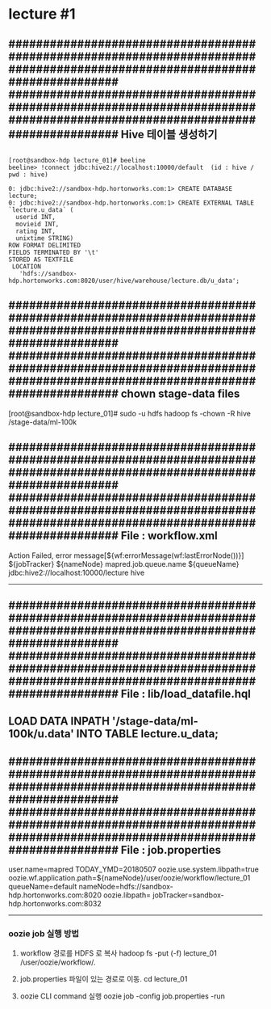# lecture #1

############################################################################################################################
############################################################################################################################
Hive 테이블 생성하기
----------------------------------------------------------------------------------------------------------------------------
<pre><code>
[root@sandbox-hdp lecture_01]# beeline 
beeline> !connect jdbc:hive2://localhost:10000/default  (id : hive / pwd : hive)

0: jdbc:hive2://sandbox-hdp.hortonworks.com:1> CREATE DATABASE lecture;
0: jdbc:hive2://sandbox-hdp.hortonworks.com:1> CREATE EXTERNAL TABLE `lecture.u_data` (
  userid INT,
  movieid INT,
  rating INT,
  unixtime STRING)
ROW FORMAT DELIMITED
FIELDS TERMINATED BY '\t'
STORED AS TEXTFILE
 LOCATION
   'hdfs://sandbox-hdp.hortonworks.com:8020/user/hive/warehouse/lecture.db/u_data';
</code></pre>

############################################################################################################################
############################################################################################################################
chown stage-data files
----------------------------------------------------------------------------------------------------------------------------
[root@sandbox-hdp lecture_01]# sudo -u hdfs hadoop fs -chown -R hive /stage-data/ml-100k

############################################################################################################################
############################################################################################################################
File : workflow.xml
----------------------------------------------------------------------------------------------------------------------------
<?xml version="1.0" encoding="UTF-8" standalone="yes"?>
<workflow-app name="lecture_01" xmlns="uri:oozie:workflow:0.5" xmlns:sla="uri:oozie:sla:0.2">
   <global/>
   <start to="hive_action_1"/>
   <kill name="Kill">
      <message>Action Failed, error message[${wf:errorMessage(wf:lastErrorNode())}]</message>
   </kill>
   <action name="hive_action_1">
       <hive2 xmlns="uri:oozie:hive2-action:0.2">
           <job-tracker>${jobTracker}</job-tracker>
           <name-node>${nameNode}</name-node>
           <prepare/>
           <configuration>
              <property>
                  <name>mapred.job.queue.name</name>
                  <value>${queueName}</value>
              </property>
           </configuration>
           <jdbc-url>jdbc:hive2://localhost:10000/lecture</jdbc-url>
           <password>hive</password>
           <script>lib/load_datafile.hql</script>
       </hive2>
       <ok to="end"/>
       <error to="Kill"/>
    </action>
   <end name="end"/>
</workflow-app>

----------------------------------------------------------------------------------------------------------------------------

############################################################################################################################
############################################################################################################################
File : lib/load_datafile.hql
----------------------------------------------------------------------------------------------------------------------------
LOAD DATA INPATH '/stage-data/ml-100k/u.data' INTO TABLE lecture.u_data;
----------------------------------------------------------------------------------------------------------------------------

############################################################################################################################
############################################################################################################################
File : job.properties
----------------------------------------------------------------------------------------------------------------------------
user.name=mapred
TODAY_YMD=20180507
oozie.use.system.libpath=true
oozie.wf.application.path=${nameNode}/user/oozie/workflow/lecture_01
queueName=default
nameNode=hdfs://sandbox-hdp.hortonworks.com:8020
oozie.libpath=
jobTracker=sandbox-hdp.hortonworks.com\:8032

----------------------------------------------------------------------------------------------------------------------------

### oozie job 실행 방법
1. workflow 경로를 HDFS 로 복사
hadoop fs -put (-f) lecture_01 /user/oozie/workflow/.

2. job.properties 파일이 있는 경로로 이동.
cd lecture_01

3. oozie CLI command 실행
oozie job -config job.properties -run
